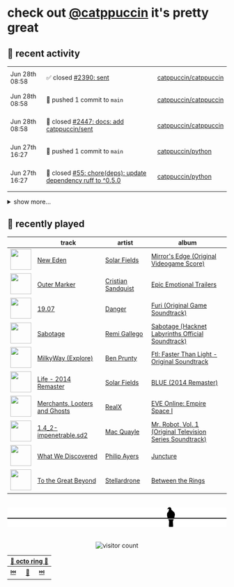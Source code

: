 # check out [@catppuccin](https://github.com/catppuccin) it's pretty great

## 📅 recent activity

<!-- SCRIPT:REPLACE:GITHUB -->
<table>
<tbody>
<tr>
<td><span title='2024-06-28T08:58:57+00:00'>Jun 28th 08:58</span></td>
<td>

✅ closed [#2390: sent](https://github.com/catppuccin/catppuccin/issues/2390)

</td>
<td>

[catppuccin/catppuccin](https://github.com/catppuccin/catppuccin)

</td>
</tr>
<tr>
<td><span title='2024-06-28T08:58:57+00:00'>Jun 28th 08:58</span></td>
<td>

🚢 pushed 1 commit to `main`

</td>
<td>

[catppuccin/catppuccin](https://github.com/catppuccin/catppuccin)

</td>
</tr>
<tr>
<td><span title='2024-06-28T08:58:56+00:00'>Jun 28th 08:58</span></td>
<td>

🎉 closed [#2447: docs: add catppuccin/sent](https://github.com/catppuccin/catppuccin/pull/2447)

</td>
<td>

[catppuccin/catppuccin](https://github.com/catppuccin/catppuccin)

</td>
</tr>
<tr>
<td><span title='2024-06-27T16:27:36+00:00'>Jun 27th 16:27</span></td>
<td>

🚢 pushed 1 commit to `main`

</td>
<td>

[catppuccin/python](https://github.com/catppuccin/python)

</td>
</tr>
<tr>
<td><span title='2024-06-27T16:27:35+00:00'>Jun 27th 16:27</span></td>
<td>

🎉 closed [#55: chore(deps): update dependency ruff to ^0.5.0](https://github.com/catppuccin/python/pull/55)

</td>
<td>

[catppuccin/python](https://github.com/catppuccin/python)

</td>
</tr>
</tbody>
</table>

<details>
<summary>show more...</summary>
<table>
<tbody>
<tr>
<td><span title='2024-06-25T09:46:56+00:00'>Jun 25th 09:46</span></td>
<td>

💬 commented on [#2443: KiCad](https://github.com/catppuccin/catppuccin/issues/2443)

</td>
<td>

[catppuccin/catppuccin](https://github.com/catppuccin/catppuccin)

</td>
</tr>
<tr>
<td><span title='2024-06-25T09:46:06+00:00'>Jun 25th 09:46</span></td>
<td>

🚢 pushed 1 commit to `main`

</td>
<td>

[catppuccin/python](https://github.com/catppuccin/python)

</td>
</tr>
<tr>
<td><span title='2024-06-25T09:46:06+00:00'>Jun 25th 09:46</span></td>
<td>

🎉 closed [#54: chore(deps): update dependency mypy to v1.10.1](https://github.com/catppuccin/python/pull/54)

</td>
<td>

[catppuccin/python](https://github.com/catppuccin/python)

</td>
</tr>
<tr>
<td><span title='2024-06-25T09:45:42+00:00'>Jun 25th 09:45</span></td>
<td>

🚢 pushed 1 commit to `main`

</td>
<td>

[catppuccin/whiskers](https://github.com/catppuccin/whiskers)

</td>
</tr>
<tr>
<td><span title='2024-06-25T09:45:42+00:00'>Jun 25th 09:45</span></td>
<td>

🎉 closed [#21: fix(deps): update rust crate serde_json to v1.0.118](https://github.com/catppuccin/whiskers/pull/21)

</td>
<td>

[catppuccin/whiskers](https://github.com/catppuccin/whiskers)

</td>
</tr>
<tr>
<td><span title='2024-06-22T09:33:32+00:00'>Jun 22nd 09:33</span></td>
<td>

💬 commented on [#8: Add __pycache__ to gitignore](https://github.com/catppuccin/qutebrowser/pull/8)

</td>
<td>

[catppuccin/qutebrowser](https://github.com/catppuccin/qutebrowser)

</td>
</tr>
<tr>
<td><span title='2024-06-22T09:33:29+00:00'>Jun 22nd 09:33</span></td>
<td>

🎉 closed [#8: Add __pycache__ to gitignore](https://github.com/catppuccin/qutebrowser/pull/8)

</td>
<td>

[catppuccin/qutebrowser](https://github.com/catppuccin/qutebrowser)

</td>
</tr>
<tr>
<td><span title='2024-06-22T09:33:30+00:00'>Jun 22nd 09:33</span></td>
<td>

🚢 pushed 1 commit to `main`

</td>
<td>

[catppuccin/qutebrowser](https://github.com/catppuccin/qutebrowser)

</td>
</tr>
<tr>
<td><span title='2024-06-22T09:14:37+00:00'>Jun 22nd 09:14</span></td>
<td>

🎉 closed [#18: fix(deps): update rust crate clap_complete to v4.5.6](https://github.com/catppuccin/catwalk/pull/18)

</td>
<td>

[catppuccin/catwalk](https://github.com/catppuccin/catwalk)

</td>
</tr>
<tr>
<td><span title='2024-06-22T09:14:37+00:00'>Jun 22nd 09:14</span></td>
<td>

🚢 pushed 1 commit to `main`

</td>
<td>

[catppuccin/catwalk](https://github.com/catppuccin/catwalk)

</td>
</tr>
<tr>
<td><span title='2024-06-22T09:12:09+00:00'>Jun 22nd 09:12</span></td>
<td>

🚢 pushed 1 commit to `main`

</td>
<td>

[catppuccin/python](https://github.com/catppuccin/python)

</td>
</tr>
<tr>
<td><span title='2024-06-22T09:12:08+00:00'>Jun 22nd 09:12</span></td>
<td>

🎉 closed [#53: chore(deps): update dependency ruff to v0.4.10](https://github.com/catppuccin/python/pull/53)

</td>
<td>

[catppuccin/python](https://github.com/catppuccin/python)

</td>
</tr>
<tr>
<td><span title='2024-06-18T13:34:01+00:00'>Jun 18th 13:34</span></td>
<td>

🚢 pushed 1 commit to `main`

</td>
<td>

[catppuccin/python](https://github.com/catppuccin/python)

</td>
</tr>
<tr>
<td><span title='2024-06-18T13:27:35+00:00'>Jun 18th 13:27</span></td>
<td>

🚢 pushed 1 commit to `main`

</td>
<td>

[catppuccin/python](https://github.com/catppuccin/python)

</td>
</tr>
<tr>
<td><span title='2024-06-18T13:21:28+00:00'>Jun 18th 13:21</span></td>
<td>

🚢 pushed 1 commit to `main`

</td>
<td>

[catppuccin/python](https://github.com/catppuccin/python)

</td>
</tr>
</tbody>
</table>
</details>
<!-- SCRIPT:REPLACE:GITHUB -->

## 🎵 recently played

<!-- SCRIPT:REPLACE:SPOTIFY -->
| | track | artist | album |
| - | - | - | - |
| <img src="https://i.scdn.co/image/ab67616d0000485184ffaa884f1344f916f87299" width="48" height="48"> | [New Eden](https://open.spotify.com/track/2PPYju7plOgEz4KzP3d58k) | [Solar Fields](https://open.spotify.com/artist/7GyhmlEy51sGUE09A5AWzc) | [Mirror's Edge (Original Videogame Score)](https://open.spotify.com/track/2PPYju7plOgEz4KzP3d58k) |
| <img src="https://i.scdn.co/image/ab67616d0000485115499cca2ef8e6f2633bde52" width="48" height="48"> | [Outer Marker](https://open.spotify.com/track/1qBUGBLEj5lOxPsdsRvuh0) | [Cristian Sandquist](https://open.spotify.com/artist/4dfT6LAAiSHImDThoC6YHQ) | [Epic Emotional Trailers](https://open.spotify.com/track/1qBUGBLEj5lOxPsdsRvuh0) |
| <img src="https://i.scdn.co/image/ab67616d000048519ab84cdf4fa3f991708f7001" width="48" height="48"> | [19.07](https://open.spotify.com/track/445Tdyge4wC6Qr7wosq5OY) | [Danger](https://open.spotify.com/artist/2o3U0ld93tHYowkoari4Vi) | [Furi (Original Game Soundtrack)](https://open.spotify.com/track/445Tdyge4wC6Qr7wosq5OY) |
| <img src="https://i.scdn.co/image/ab67616d0000485198f7ef1ad3c368da599e39da" width="48" height="48"> | [Sabotage](https://open.spotify.com/track/0kRJYEUxXNV7d0M2b9Xtq0) | [Remi Gallego](https://open.spotify.com/artist/2YCiWcvmE3XwOGJODpSeZ3) | [Sabotage (Hacknet Labyrinths Official Soundtrack)](https://open.spotify.com/track/0kRJYEUxXNV7d0M2b9Xtq0) |
| <img src="https://i.scdn.co/image/ab67616d00004851771656be2fd0cc9c38fee74c" width="48" height="48"> | [MilkyWay (Explore)](https://open.spotify.com/track/4iO6QiHMJUr6Mh1L17BMar) | [Ben Prunty](https://open.spotify.com/artist/546MXGKJRNfO5to1oqkfqe) | [Ftl: Faster Than Light - Original Soundtrack](https://open.spotify.com/track/4iO6QiHMJUr6Mh1L17BMar) |
| <img src="https://i.scdn.co/image/ab67616d00004851819a19737519a138f0d704a8" width="48" height="48"> | [Life - 2014 Remaster](https://open.spotify.com/track/79XmPxthsnr13QeZ2wHqGh) | [Solar Fields](https://open.spotify.com/artist/7GyhmlEy51sGUE09A5AWzc) | [BLUE (2014 Remaster)](https://open.spotify.com/track/79XmPxthsnr13QeZ2wHqGh) |
| <img src="https://i.scdn.co/image/ab67616d000048514848a540f13bac099e17cd0b" width="48" height="48"> | [Merchants, Looters and Ghosts](https://open.spotify.com/track/3OvCOEUX3QOEQB4LTAMACs) | [RealX](https://open.spotify.com/artist/1aLuZVV6aLieO1lki9Kco0) | [EVE Online: Empire Space I](https://open.spotify.com/track/3OvCOEUX3QOEQB4LTAMACs) |
| <img src="https://i.scdn.co/image/ab67616d000048513f7642827e423f57b5bfc723" width="48" height="48"> | [1.4_2-impenetrable.sd2](https://open.spotify.com/track/2O0z8cMBuPnaHkicodw8K5) | [Mac Quayle](https://open.spotify.com/artist/3HLApxqtvULlffnRnW88O8) | [Mr. Robot, Vol. 1 (Original Television Series Soundtrack)](https://open.spotify.com/track/2O0z8cMBuPnaHkicodw8K5) |
| <img src="https://i.scdn.co/image/ab67616d00004851a4c2f696c6444946c6ce54e0" width="48" height="48"> | [What We Discovered](https://open.spotify.com/track/66oDm1f5ZK3C7Vzr0bMGJx) | [Philip Ayers](https://open.spotify.com/artist/1IJx884XVtl5mWZhINoRSj) | [Juncture](https://open.spotify.com/track/66oDm1f5ZK3C7Vzr0bMGJx) |
| <img src="https://i.scdn.co/image/ab67616d0000485113e80b4ca1802528e0f601e9" width="48" height="48"> | [To the Great Beyond](https://open.spotify.com/track/5JO3m49Zjc0XGYygM15piJ) | [Stellardrone](https://open.spotify.com/artist/5WUuOv4NOeXvCzjQnmKqTA) | [Between the Rings](https://open.spotify.com/track/5JO3m49Zjc0XGYygM15piJ) |

<!-- SCRIPT:REPLACE:SPOTIFY -->

<br>

<div align="center">

<picture>
    <source media="(prefers-color-scheme: light)" srcset="assets/pigeon-light.svg">
    <source media="(prefers-color-scheme: dark)" srcset="assets/pigeon-dark.svg">
    <img alt="pigeon sitting on a wire" src="assets/pigeon-light.svg">
</picture>

<br>
<br>

![visitor count](https://profile-counter.glitch.me/backwardspy/count.svg)

<table>
    <thead>
        <th colspan="3"><a href="https://octo-ring.com">🐙 octo ring 🐙</a></th>
    </thead>
    <tbody>
        <td><a href="https://octo-ring.com/p/backwardspy/prev">⏮️</a></td>
        <td><a href="https://octo-ring.com/p/backwardspy/random">🔀</a></td>
        <td><a href="https://octo-ring.com/p/backwardspy/next">⏭️</a></td>
    </tbody>
</table>

</div>
